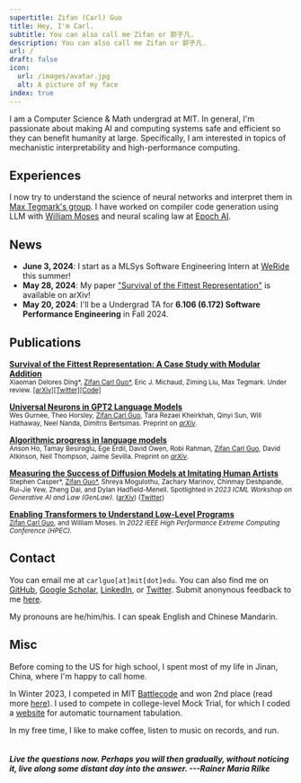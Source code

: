 ```yaml
---
supertitle: Zifan (Carl) Guo
title: Hey, I'm Carl.
subtitle: You can also call me Zifan or 郭子凡.
description: You can also call me Zifan or 郭子凡.
url: /
draft: false
icon:
  url: /images/avatar.jpg
  alt: A picture of my face
index: true
---
```


I am a Computer Science & Math undergrad at MIT. In general, I'm passionate about making AI and computing systems safe and efficient so they can benefit humanity at large. Specifically, I am interested in topics of mechanistic interpretability and high-performance computing.

## Experiences
I now try to understand the science of neural networks and interpret them in [Max Tegmark's group](https://tegmark.org/). I have worked on compiler code generation using LLM with [William Moses](https://wsmoses.com/) and neural scaling law at [Epoch AI](https://epochai.org/). 

## News
- **June 3, 2024**: I start as a MLSys Software Engineering Intern at [WeRide](https://www.weride.ai/) this summer!
- **May 28, 2024**: My paper ["Survival of the Fittest Representation"](https://arxiv.org/abs/2405.17420) is available on arXiv!
- **May 20, 2024**: I'll be a Undergrad TA for **6.106 (6.172) Software Performance Engineering** in Fall 2024.

## Publications

[**Survival of the Fittest Representation: A Case Study with Modular Addition**](https://arxiv.org/abs/2405.17420)<br>
<sub>Xiaoman Delores Ding*, <ins>Zifan Carl Guo*</ins>, Eric J. Michaud, Ziming Liu, Max Tegmark. Under review. [[arXiv]](https://arxiv.org/abs/2405.17420)[[Twitter]](https://x.com/CarlGuo866/status/1795442886940737545)[[Code]](https://github.com/carlguo866/circle-survival)</sub>

[**Universal Neurons in GPT2 Language Models**](https://arxiv.org/abs/2401.12181)<br>
<sub>Wes Gurnee, Theo Horsley, <ins>Zifan Carl Guo</ins>, Tara Rezaei Kheirkhah, Qinyi Sun, Will Hathaway, Neel Nanda, Dimitris Bertsimas. Preprint on _[arXiv](https://arxiv.org/abs/2401.12181)_.</sub>

[**Algorithmic progress in language models**](https://arxiv.org/pdf/2403.05812)<br>
<sub>Anson Ho, Tamay Besiroglu, Ege Erdil, David Owen, Robi Rahman, <ins>Zifan Carl Guo</ins>, David Atkinson, Neil Thompson, Jaime Sevilla. Preprint on _[arXiv](https://arxiv.org/pdf/2403.05812)_.</sub>

[**Measuring the Success of Diffusion Models at Imitating Human Artists**](https://arxiv.org/abs/2307.04028) <br>
<sub>Stephen Casper*, <ins>Zifan Guo*</ins>, Shreya Mogulothu, Zachary Marinov, Chinmay Deshpande, Rui-Jie Yew, Zheng Dai, and Dylan Hadfield-Menell. Spotlighted in _2023 ICML Workshop on Generative AI and Law (GenLaw)._ ([arXiv](https://arxiv.org/abs/2307.04028)) ([Twitter](https://twitter.com/StephenLCasper/status/1657468570723561472?s=20))</sub>

[**Enabling Transformers to Understand Low-Level Programs**](https://ieeexplore.ieee.org/abstract/document/9926313)<br>
<sub><ins>Zifan Carl Guo</ins>, and William Moses. In _2022 IEEE High Performance Extreme Computing Conference (HPEC)._</sub>

## Contact

You can email me at `carlguo[at]mit[dot]edu`. You can also find me on [GitHub](https://github.com/carlguo866), [Google Scholar](https://scholar.google.com/citations?hl=en&user=21gQ_owAAAAJ), [LinkedIn](https://www.linkedin.com/in/zifan-carl-guo), or [Twitter](https://twitter.com/CarlGuo866). Submit anonynous feedback to me [here](https://www.admonymous.co/carlguo866).

 <!-- You can find a time to chat [here](https://fantastical.app/carlguo866-91qV/meeting). -->
My pronouns are he/him/his. I can speak English and Chinese Mandarin.

## Misc

Before coming to the US for high school, I spent most of my life in Jinan, China, where I'm happy to call home.

In Winter 2023, I competed in MIT [Battlecode](https://battlecode.org/) and won 2nd place (read more [here](/portfolio/proj-battlecode)). I used to compete in college-level Mock Trial, for which I coded a [website](https://tabeasy.org/) for automatic tournament tabulation.

In my free time, I like to make coffee, listen to music on records, and run.
<br><br><br>
**_Live the questions now. Perhaps you will then gradually, without noticing it, live along some distant day into the answer. ---Rainer Maria Rilke_**
